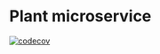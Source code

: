 # Plant microservice
[![codecov](https://codecov.io/gh/goetsie/plant-service-APT/branch/main/graph/badge.svg)](https://codecov.io/gh/goetsie/plant-service-APT)

